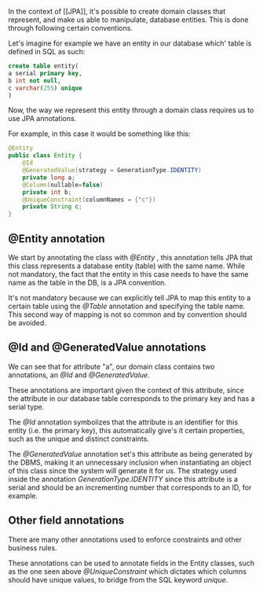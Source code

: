 
In the context of [[JPA]], it's possible to create domain classes that represent, and make us able to manipulate, database entities. This is done through following certain conventions.


Let's imagine for example we have an entity in our database which' table is defined in SQL as such:

```sql
create table entity(
a serial primary key,
b int not null,
c varchar(255) unique
)
```

Now, the way we represent this entity through a domain class requires us to use JPA annotations.

For example, in this case it would be something like this:

```java
@Entity
public class Entity {
	@Id
	@GeneratedValue(strategy = GenerationType.IDENTITY)
	private long a;
	@Column(nullable=false)
	private int b;
	@UniqueConstraint(columnNames = {"c"})
	private String c;
}
```

## @Entity annotation

We start by annotating the class with *@Entity* , this annotation tells JPA that this class represents a database entity (table) with the same name. While not mandatory, the fact that the entity in this case needs to have the same name as the table in the DB, is a JPA convention. 

It's not mandatory because we can explicitly tell JPA to map this entity to a certain table using the *@Table* annotation and specifying the table name. This second way of mapping is not so common and by convention should be avoided.

## @Id and @GeneratedValue annotations

We can see that for attribute "a", our domain class contains two annotations, an *@Id* and *@GeneratedValue*.

These annotations are important given the context of this attribute, since the attribute in our database table corresponds to the primary key and has a serial type.

The *@Id* annotation symbolizes that the attribute is an identifier for this entity (i.e. the primary key), this automatically give's it certain properties, such as the unique and distinct constraints.

The *@GeneratedValue* annotation set's this attribute as being generated by the DBMS, making it an unnecessary inclusion when instantiating an object of this class since the system will generate it for us. The strategy used inside the annotation *GenerationType.IDENTITY* since this attribute is a serial and should be an incrementing number that corresponds to an ID, for example.


## Other field annotations

There are many other annotations used to enforce constraints and other business rules.

These annotations can be used to annotate fields in the Entity classes, such as the one seen above *@UniqueConstraint* which dictates which columns should have unique values, to bridge from the SQL keyword *unique*.
